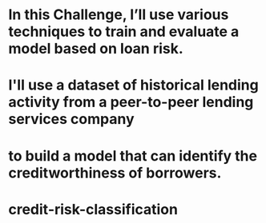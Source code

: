 
# In this Challenge, I’ll use various techniques to train and evaluate a model based on loan risk. 
# I'll use a dataset of historical lending activity from a peer-to-peer lending services company 
# to build a model that can identify the creditworthiness of borrowers.
# credit-risk-classification
